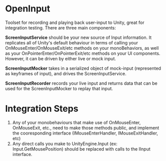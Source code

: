 # OpenInput
Toolset for recording and playing back user-input to Unity, great for integration testing. There are three main components:

**ScreenInputService** should be your new source of Input information.  It replicates all of Unity's default behaviour in terms of calling your OnMouseEnter/OnMouseExit/etc methods on your monoBehaviors, as well as your OnPointerEnter/OnPointerExit/etc methods on your UI components.  However, it can be driven by either live or mock input.

**ScreenInputMocker** takes in a serialized object of mock-input (represented as keyframes of input), and drives the ScreenInputService.

**ScreenInputRecorder** records your live input and returns data that can be used for the ScreenInputMocker to replay that input.


# Integration Steps
1. Any of your monobehaviours that make use of OnMouseEnter, OnMouseExit, etc., need to make those methods public, and implement the cooresponding interface (IMouseEnterHandler, IMouseExitHandler, etc)
2. Any direct calls you make to UnityEngine.Input (ex: Input.GetMousePosition) should be replaced with calls to the IInput interface.
